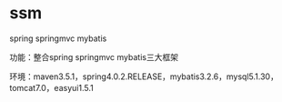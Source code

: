 # ssm
spring springmvc mybatis

功能：整合spring springmvc mybatis三大框架

环境：maven3.5.1，spring4.0.2.RELEASE，mybatis3.2.6，mysql5.1.30，tomcat7.0，easyui1.5.1
